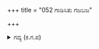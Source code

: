 +++
title = "052 ಗಾಡಿಸಿತು ಗಜಬಜ"

+++

<details><summary>ಗದ್ಯ (ಕ.ಗ.ಪ) </summary>

52. 'ಕುಬೇರನ ಮನೆಯಾಳುಗಳೇ, ಕೈಮಾಡ ಬನ್ನಿ. ಕೊಳದ ಕಾಹಿನ ಭಟರೇ ಓಡಬೇಡಿ ! ಎನ್ನುತ್ತಾ ಮಣಿಮಯವಾದ ಗದೆಯಿಂದ ಆ ಯಕ್ಷರ ಮೈಮೇಲೆ ಹೊಡೆದು ಗಾಯಗೊಳಿಸಿದನು.
</details>
